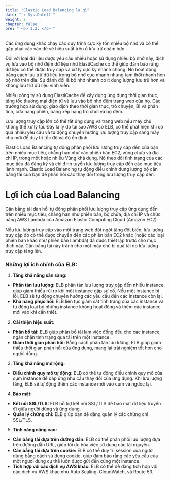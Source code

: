```yaml
---
title: "Elastic Load Balancing là gì"
date: "`r Sys.Date()`"
weight: 2
chapter: false
pre: " <b> 1.2. </b> "
---
```


Các ứng dụng khác chạy các quy trình cực kỳ tốn nhiều bộ nhớ và có thể gặp phải các vấn đề về hiệu suất trên ổ lưu trữ chậm hơn.

Đối với loại dữ liệu được yêu cầu nhiều hoặc sử dụng nhiều bộ nhớ này, dịch vụ lưu vào bộ nhớ đệm dữ liệu như ElastiCache có thể giúp đảm bảo rằng dữ liệu có thể được truy cập và xử lý cực kỳ nhanh chóng. Nó hoạt động bằng cách lưu trữ dữ liệu trong bộ nhớ cực nhanh nhưng tạm thời nhanh hơn bộ nhớ trên đĩa. Sự đánh đổi là bộ nhớ nhanh có ít dung lượng lưu trữ hơn và không lưu trữ dữ liệu vĩnh viễn.

Nhiều công ty sử dụng ElastiCache để xây dựng ứng dụng thời gian thực, tăng tốc thương mại điện tử và lưu vào bộ nhớ đệm trang web của họ. Các trường hợp sử dụng: giao dịch theo thời gian thực, trò chuyện, BI và phân tích, cửa hàng phiên, bảng xếp hạng trò chơi và bộ đệm.

Lưu lượng truy cập lớn có thể tắt ứng dụng và trang web nếu máy chủ không thể xử lý tải. Đây là lý do tại sao AWS có ELB, có thể phát hiện khi có quá nhiều yêu cầu và tự động chuyển hướng lưu lượng truy cập sang máy chủ mới để duy trì tốc độ và độ ổn định.

Elastic Load Balancing tự động phân phối lưu lượng truy cập đến của bạn trên nhiều mục tiêu, chẳng hạn như các phiên bản EC2, vùng chứa và địa chỉ IP, trong một hoặc nhiều Vùng khả dụng. Nó theo dõi tình trạng của các mục tiêu đã đăng ký và chỉ định tuyến lưu lượng truy cập đến các mục tiêu lành mạnh. Elastic Load Balancing tự động điều chỉnh dung lượng bộ cân bằng tải của bạn để phản hồi các thay đổi trong lưu lượng truy cập đến.

# Lợi ích của Load Balancing

Cân bằng tải đàn hồi tự động phân phối lưu lượng truy cập ứng dụng đến trên nhiều mục tiêu, chẳng hạn như phiên bản, bộ chứa, địa chỉ IP và chức năng AWS Lambda của Amazon Elastic Computing Cloud (Amazon EC2).

Nếu lưu lượng truy cập vào một trang web đột ngột tăng đột biến, lưu lượng truy cập đó có thể được chuyển đến các phiên bản EC2 khác (hoặc các loại phiên bản khác như phiên bản Lambda) đã được thiết lập trước cho mục đích này. Cân bằng tải này tránh cho một máy chủ bị quá tải do lưu lượng truy cập tăng lên.

### Những lợi ích chính của ELB:

1. **Tăng khả năng sẵn sàng:**

-   **Phân tán lưu lượng:** ELB phân tán lưu lượng truy cập đến nhiều instance, giúp giảm thiểu rủi ro khi một instance gặp sự cố. Nếu một instance bị lỗi, ELB sẽ tự động chuyển hướng các yêu cầu đến các instance còn lại.
-   **Khả năng phục hồi:** ELB liên tục giám sát tình trạng của các instance và tự động loại bỏ những instance không hoạt động và thêm các instance mới vào khi cần thiết.

2. **Cải thiện hiệu suất:**

-   **Phân bổ tải:** ELB giúp phân bổ tải làm việc đồng đều cho các instance, ngăn chặn tình trạng quá tải trên một instance.
-   **Giảm thời gian phản hồi:** Bằng cách phân tán lưu lượng, ELB giúp giảm thiểu thời gian phản hồi của ứng dụng, mang lại trải nghiệm tốt hơn cho người dùng.

3. **Tăng khả năng mở rộng:**

-   **Điều chỉnh quy mô tự động:** ELB có thể tự động điều chỉnh quy mô của cụm instance để đáp ứng nhu cầu thay đổi của ứng dụng. Khi lưu lượng tăng, ELB sẽ tự động thêm các instance mới vào cụm và ngược lại.

4. **Bảo mật:**

-   **Kết nối SSL/TLS:** ELB hỗ trợ kết nối SSL/TLS để bảo mật dữ liệu truyền đi giữa người dùng và ứng dụng.
-   **Quản lý chứng chỉ:** ELB giúp bạn dễ dàng quản lý các chứng chỉ SSL/TLS.

5. **Tính năng nâng cao:**

-   **Cân bằng tải dựa trên đường dẫn:** ELB có thể phân phối lưu lượng dựa trên đường dẫn URL, giúp tối ưu hóa việc sử dụng các tài nguyên.
-   **Cân bằng tải dựa trên cookie:** ELB có thể duy trì session của người dùng bằng cách sử dụng cookie, giúp đảm bảo rằng các yêu cầu của một người dùng cụ thể luôn được gửi đến cùng một instance.
-   **Tích hợp với các dịch vụ AWS khác:** ELB có thể dễ dàng tích hợp với các dịch vụ AWS khác như Auto Scaling, CloudWatch, và Route 53.
